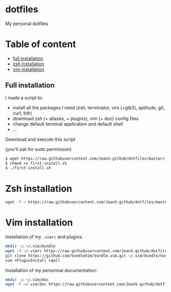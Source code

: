 # dotfiles
My personal dotfiles

# Table of content
* [full installation](#full-installation)
* [zsh installation](#zsh-installation)
* [vim installation](#vim-installation)

## Full installation

I made a script to:

* install all the packages I need (zsh, terminator, vim (+gtk3), aptitude, git, curl, tldr)
* download zsh (+ aliases, + plugins), vim (+ doc) config files
* change default terminal application and default shell
* ...

Download and execute this script

(you'll ask for sudo permission)

```sh
$ wget https://raw.githubusercontent.com/JeanS-github/dotfiles/master/first-install.sh
$ chmod +x first-install.sh
$ ./first-install.sh
```

# Zsh installation

```sh
wget -P ~ https://raw.githubusercontent.com/JeanS-github/dotfiles/master/.zshrc https://raw.githubusercontent.com/JeanS-github/dotfiles/master/.zsh_aliases
```

# Vim installation

Installation of my `.vimrc` and plugins:

```sh
mkdir -p ~/.vim/bundle
wget -O ~/.vimrc https://raw.githubusercontent.com/JeanS-github/dotfiles/master/.vimrc
git clone https://github.com/VundleVim/Vundle.vim.git ~/.vim/bundle/Vundle.vim
vim +PluginInstall +qall
```

Installation of my personnal documentation:

```sh
mkdir -p ~/.vim/doc
wget -P ~/.vim/doc https://raw.githubusercontent.com/JeanS-github/dotfiles/master/doc/aide-0{01..15}.txt https://raw.githubusercontent.com/JeanS-github/dotfiles/master/doc/aide.txt
```

